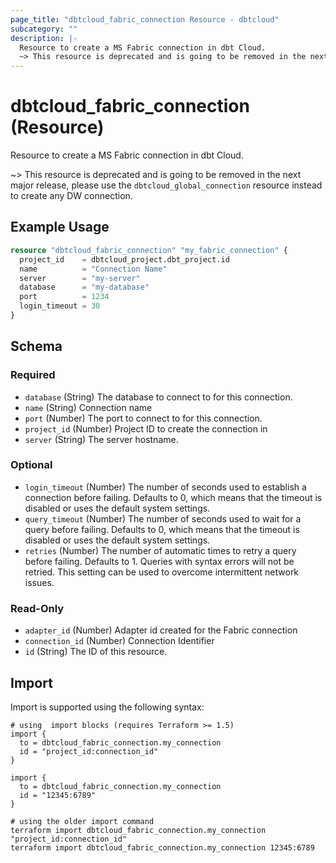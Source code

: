 ```yaml
---
page_title: "dbtcloud_fabric_connection Resource - dbtcloud"
subcategory: ""
description: |-
  Resource to create a MS Fabric connection in dbt Cloud.
  ~> This resource is deprecated and is going to be removed in the next major release, please use the dbtcloud_global_connection resource instead to create any DW connection.
---
```


# dbtcloud_fabric_connection (Resource)


Resource to create a MS Fabric connection in dbt Cloud.

~> This resource is deprecated and is going to be removed in the next major release, please use the `dbtcloud_global_connection` resource instead to create any DW connection.

## Example Usage

```terraform
resource "dbtcloud_fabric_connection" "my_fabric_connection" {
  project_id    = dbtcloud_project.dbt_project.id
  name          = "Connection Name"
  server        = "my-server"
  database      = "my-database"
  port          = 1234
  login_timeout = 30
}
```

<!-- schema generated by tfplugindocs -->
## Schema

### Required

- `database` (String) The database to connect to for this connection.
- `name` (String) Connection name
- `port` (Number) The port to connect to for this connection.
- `project_id` (Number) Project ID to create the connection in
- `server` (String) The server hostname.

### Optional

- `login_timeout` (Number) The number of seconds used to establish a connection before failing. Defaults to 0, which means that the timeout is disabled or uses the default system settings.
- `query_timeout` (Number) The number of seconds used to wait for a query before failing. Defaults to 0, which means that the timeout is disabled or uses the default system settings.
- `retries` (Number) The number of automatic times to retry a query before failing. Defaults to 1. Queries with syntax errors will not be retried. This setting can be used to overcome intermittent network issues.

### Read-Only

- `adapter_id` (Number) Adapter id created for the Fabric connection
- `connection_id` (Number) Connection Identifier
- `id` (String) The ID of this resource.

## Import

Import is supported using the following syntax:

```shell
# using  import blocks (requires Terraform >= 1.5)
import {
  to = dbtcloud_fabric_connection.my_connection
  id = "project_id:connection_id"
}

import {
  to = dbtcloud_fabric_connection.my_connection
  id = "12345:6789"
}

# using the older import command
terraform import dbtcloud_fabric_connection.my_connection "project_id:connection_id"
terraform import dbtcloud_fabric_connection.my_connection 12345:6789
```
